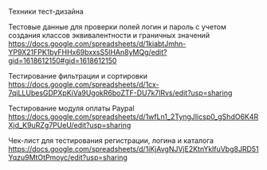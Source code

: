 Техники тест-дизайна

Тестовые данные для проверки полей логин и пароль с учетом создания классов эквивалентности и граничных значений
https://docs.google.com/spreadsheets/d/1kiabtJmhn-YP9X21FPK1byFHHx69bxxsS5lHAn8yMQg/edit?gid=1618612150#gid=1618612150

Тестирование фильтрации и сортировки
https://docs.google.com/spreadsheets/d/1cx-7qiLLUbesGDPXpKiVa9UgokR6boZTF-DU7k7lRvs/edit?usp=sharing

Тестирование модуля оплаты Paypal
https://docs.google.com/spreadsheets/d/1wfLn1_2TyngJIicsp0_gShdO6K4RXjd_K9uRZg7PUeU/edit?usp=sharing

Чек-лист для тестирования регистрации, логина и каталога
https://docs.google.com/spreadsheets/d/1iKjAvgNJVjE2KtnYklfuVbg8JRD51Yqzu9MtOtPmoyc/edit?usp=sharing
